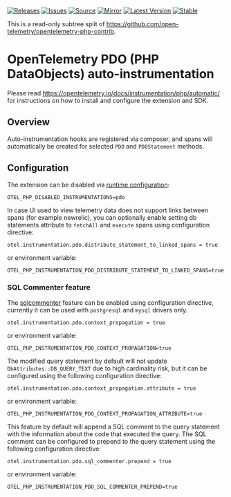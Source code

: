 [![Releases](https://img.shields.io/badge/releases-purple)](https://github.com/opentelemetry-php/contrib-auto-pdo/releases)
[![Issues](https://img.shields.io/badge/issues-pink)](https://github.com/open-telemetry/opentelemetry-php/issues)
[![Source](https://img.shields.io/badge/source-contrib-green)](https://github.com/open-telemetry/opentelemetry-php-contrib/tree/main/src/Instrumentation/PDO)
[![Mirror](https://img.shields.io/badge/mirror-opentelemetry--php--contrib-blue)](https://github.com/opentelemetry-php/contrib-auto-pdo)
[![Latest Version](http://poser.pugx.org/open-telemetry/opentelemetry-auto-pdo/v/unstable)](https://packagist.org/packages/open-telemetry/opentelemetry-auto-pdo/)
[![Stable](http://poser.pugx.org/open-telemetry/opentelemetry-auto-pdo/v/stable)](https://packagist.org/packages/open-telemetry/opentelemetry-auto-pdo/)

This is a read-only subtree split of https://github.com/open-telemetry/opentelemetry-php-contrib.

# OpenTelemetry PDO (PHP DataObjects) auto-instrumentation

Please read https://opentelemetry.io/docs/instrumentation/php/automatic/ for instructions on how to
install and configure the extension and SDK.

## Overview
Auto-instrumentation hooks are registered via composer, and spans will automatically be created for
selected `PDO` and `PDOStatement` methods.

## Configuration

The extension can be disabled via [runtime configuration](https://opentelemetry.io/docs/instrumentation/php/sdk/#configuration):

```shell
OTEL_PHP_DISABLED_INSTRUMENTATIONS=pdo
```
                     
In case UI used to view telemetry data does not support links between spans (for example newrelic),
you can optionally enable setting db statements attribute to `fetchAll` and `execute` spans using 
configuration directive:
```
otel.instrumentation.pdo.distribute_statement_to_linked_spans = true
```
or environment variable:
```shell
OTEL_PHP_INSTRUMENTATION_PDO_DISTRIBUTE_STATEMENT_TO_LINKED_SPANS=true
```

### SQL Commenter feature
The [sqlcommenter](https://google.github.io/sqlcommenter/) feature can be enabled using configuration directive, currently it can be used with `postgresql` and `mysql` drivers only.
```
otel.instrumentation.pdo.context_propagation = true
```
or environment variable:
```shell
OTEL_PHP_INSTRUMENTATION_PDO_CONTEXT_PROPAGATION=true
```

The modified query statement by default will not update `DbAttributes::DB_QUERY_TEXT` due to high cardinality risk, but it can be configured using the following configuration directive:
```
otel.instrumentation.pdo.context_propagation.attribute = true
```
or environment variable:
```shell
OTEL_PHP_INSTRUMENTATION_PDO_CONTEXT_PROPAGATION_ATTRIBUTE=true
```

This feature by default will append a SQL comment to the query statement with the information about the code that executed the query.
The SQL comment can be configured to prepend to the query statement using the following configuration directive:
```
otel.instrumentation.pdo.sql_commenter.prepend = true
```
or environment variable:
```shell
OTEL_PHP_INSTRUMENTATION_PDO_SQL_COMMENTER_PREPEND=true
```